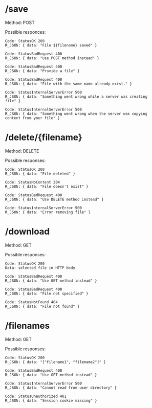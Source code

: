 # /save
Method: POST

Possible responces: 

    Code: StatusOK 200
    R_JSON: { data: "File ${filename} saved" }

    Code: StatusBadRequest 400 
    R_JSON: { data: "Use POST method instead" }

    Code: StatusBadRequest 400
    R_JSON: { data: "Provide a file" }

    Code: StatusBadRequest 400
    R_JSON: { data: "File with the same name already exist." }

    Code: StatusInternalServerError 500
    R_JSON: { data: "Something went wrong while a server was creating file" }

    Code: StatusInternalServerError 500
    R_JSON: { data: "Something went wrong when the server was copying content from your file" }


# /delete/{filename}
Method: DELETE

Possible responses: 

    Code: StatusOK 200
    R_JSON: { data: "File deleted" }

    Code: StatusNoContent 204
    R_JSON: { data: "File doesn't exist" }

    Code: StatusBadRequest 400
    R_JSON: { data: "Use DELETE method instead" }

    Code: StatusInternalServerError 500
    R_JSON: { data: "Error removing file" }


# /download
Method: GET

Possible responses:

    Code: StatusOK 200
    Data: selected file in HTTP body 

    Code: StatusBadRequest 400
    R_JSON: { data: "Use GET method instead" }

    Code: StatusBadRequest 400
    R_JSON: { data: "File not specified" }
    
    Code: StatusNotFound 404
    R_JSON: { data: "File not found" }


# /filenames
Method: GET

Possible responses:

    Code: StatusOK 200
    R_JSON: { data: "["filename1", "filename2"]" }

    Code: StatusBadRequest 400
    R_JSON: { data: "Use GET method instead" }

    Code: StatusInternalServerError 500
    R_JSON: { data: "Cannot read from user directory" }

    Code: StatusUnauthorized 401 
    R_JSON: { data: "Session cookie missing" }
